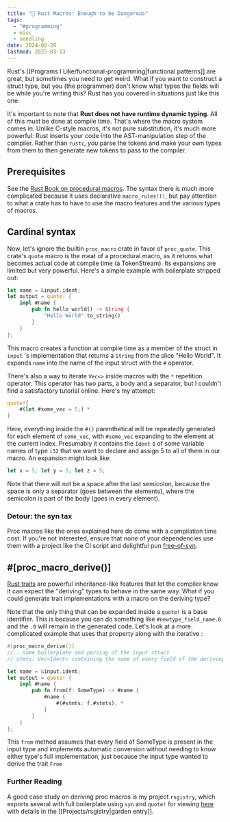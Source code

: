 ```yaml
---
title: "🦀 Rust Macros: Enough to be Dangerous"
tags:
  - "#programming"
  - misc
  - seedling
date: 2024-02-28
lastmod: 2025-03-13
---
```

Rust's [[Programs I Like/functional-programming|functional patterns]] are great, but sometimes you need to get weird. What if you want to construct a struct type, but you (the programmer) don't know what types the fields will be while you're writing this? Rust has you covered in situations just like this one.

It's important to note that **Rust does not have runtime dynamic typing**. All of this must be done at compile time. That's where the macro system comes in. Unlike C-style macros, it's not pure substitution, it's much more powerful: Rust inserts your code into the AST-manipulation step of the compiler. Rather than `rustc`, *you* parse the tokens and make your own types from them to then generate new tokens to pass to the compiler.
## Prerequisites
See the [Rust Book on procedural macros](https://doc.rust-lang.org/reference/procedural-macros.html). The syntax there is much more complicated because it uses declarative `macro_rules!()`, but pay attention to what a crate has to have to use the macro features and the various types of macros.
## Cardinal syntax
Now, let's ignore the builtin `proc_macro` crate in favor of `proc_quote`. This crate's `quote` macro is the meat of a procedural macro, as it returns what becomes actual code at compile time (a TokenStream). Its expansions are limited but very powerful. Here's a simple example with boilerplate stripped out:

```rust
let name = &input.ident;
let output = quote! {
	impl #name {
		pub fn hello_world() -> String {
			"Hello World".to_string()
		}
	}
};
```

This macro creates a function at compile time as a member of the struct in `input` 's implementation that returns a `String` from the slice "Hello World". It expands `name` into the name of the input struct with the `#` operator. 

There's also a way to iterate `Vec<>` inside macros with the `*` repetition operator. This operator has two parts, a body and a separator, but I couldn't find a satisfactory tutorial online. Here's my attempt:
```rust
quote!{
	#(let #some_vec = 5;) *
}
```

Here, everything inside the `#()`  parenthetical will be repeatedly generated for each element of `some_vec`, with `#some_vec` expanding to the element at the current index. Presumably it contains the `Ident` s of some variable names of type `i32` that we want to declare and assign 5 to all of them in our macro. An expansion might look like:
```rust
let x = 5; let y = 5; let z = 5;
```

Note that there will not be a space after the last semicolon, because the space is only a separator (goes between the elements), where the semicolon is part of the body (goes in every element).
### Detour: the syn tax
Proc macros like the ones explained here do come with a compilation time cost. If you're not interested, ensure that none of your dependencies use them with a project like the CI script and delightful pun [free-of-syn](https://github.com/fasterthanlime/free-of-syn).
## \#\[proc_macro_derive()\]
[Rust traits](https://doc.rust-lang.org/book/ch10-02-traits.html) are powerful inheritance-like features that let the compiler know it can expect the "deriving" types to behave in the same way. What if you could generate trait implementations with a macro on the deriving type?

Note that the only thing that can be expanded inside a `quote!` is a base identifier. This is because you can do something like `#newtype_field_name.0` and the `.0` will remain in the generated code. Let's look at a more complicated example that uses that property along with the iterative :
```rust
#[proc_macro_derive()]
//...some boilerplate and parsing of the input struct
// stmts: Vec<Ident> containing the name of every field of the deriving (input) type that is also present in SomeType

let name = &input.ident;
let output = quote! {
	impl #name {
		pub fn from(f: SomeType) -> #name {
			#name {
				#(#stmts: f.#stmts), *
			}
		}
	}
};
```

This `from` method assumes that every field of SomeType is present in the input type and implements automatic conversion without needing to know either type's full implementation, just because the input type wanted to derive the trait `From`

### Further Reading
A good case study on deriving proc macros is my project `rsgistry`, which exports several with full boilerplate using `syn` and `quote!` for viewing [here](https://github.com/bfahrenfort/rsgistry/tree/main/macros) with details in the [[Projects/rsgistry|garden entry]].